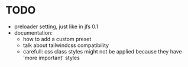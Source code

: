 # TODO
-   preloader setting, just like in jfs 0.1
-   documentation:
    <!-- - show examples in a building manner (html and js combined) -->
    - how to add a custom preset
    - talk about tailwindcss compatibility
    <!-- - you can have a preset selected but add custom functionality with the option callbacks -->
    <!-- - options rundown -->
    <!-- - hooks vs event listeners -->
    - carefull: css class styles might not be applied because they have 'more important' styles

